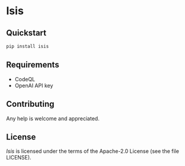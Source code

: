 # Isis


## Quickstart

```bash
pip install isis
```

## Requirements

* CodeQL
* OpenAI API key


## Contributing

Any help is welcome and appreciated.


## License

*Isis* is licensed under the terms of the Apache-2.0 License (see the file LICENSE).